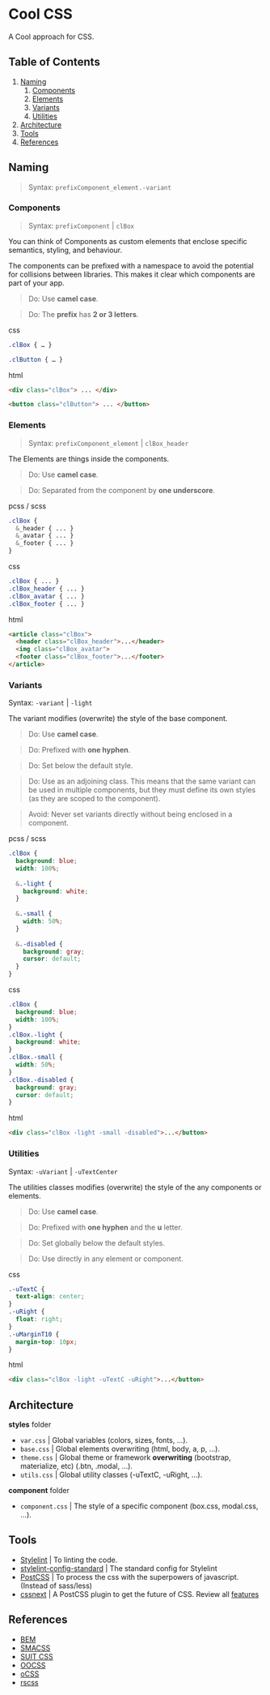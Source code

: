 # Cool CSS

A Cool approach for CSS.

## <a name='TOC'>Table of Contents</a>

1. [Naming](#naming)
    1. [Components](#components)
    1. [Elements](#elements)
    1. [Variants](#variants)
    1. [Utilities](#utilities)
1. [Architecture](#architecture)
1. [Tools](#tools)
1. [References](#references)


## <a name="naming">Naming</a>

> Syntax: `prefixComponent_element.-variant`

### <a name="naming">Components</a>

> Syntax: `prefixComponent` | `clBox`

You can think of Components as custom elements that enclose specific semantics, styling, and behaviour.

The components can be prefixed with a namespace to avoid the potential for collisions between libraries. This makes it clear which components are part of your app.

> Do: Use **camel case**.

> Do: The **prefix** has **2 or 3 letters**.

css
```css
.clBox { … }

.clButton { … }
```
html
```html
<div class="clBox"> ... </div>

<button class="clButton"> ... </button>
```

### <a name="elements">Elements</a>

> Syntax: `prefixComponent_element` | `clBox_header`

The Elements are things inside the components.

> Do: Use **camel case**.

> Do: Separated from the component by **one underscore**.

pcss / scss
```css
.clBox {
  &_header { ... }
  &_avatar { ... }
  &_footer { ... }
}
```
css
```css
.clBox { ... }
.clBox_header { ... }
.clBox_avatar { ... }
.clBox_footer { ... }
```
html
```html
<article class="clBox">
  <header class="clBox_header">...</header>
  <img class="clBox_avatar">
  <footer class="clBox_footer">...</footer>
</article>
```

### <a name="variants">Variants</a>

Syntax: `-variant` | `-light`

The variant modifies (overwrite) the style of the base component.

> Do: Use **camel case**.

> Do: Prefixed with **one hyphen**.

> Do: Set below the default style.

> Do: Use as an adjoining class. This means that the same variant can be used in multiple components, but they must define its own styles (as they are scoped to the component).

> Avoid: Never set variants directly without being enclosed in a component.

pcss / scss
```css
.clBox {
  background: blue;
  width: 100%;
  
  &.-light {
    background: white;
  }
  
  &.-small { 
    width: 50%;
  }
  
  &.-disabled { 
    background: gray;
    cursor: default;
  }
}
```
css
```css
.clBox {
  background: blue;
  width: 100%;
}
.clBox.-light {
  background: white;
}
.clBox.-small { 
  width: 50%;
}
.clBox.-disabled { 
  background: gray;
  cursor: default;
}
```
html
```html
<div class="clBox -light -small -disabled">...</button>
```

### <a name="utilities">Utilities</a>

Syntax: `-uVariant` | `-uTextCenter`

The utilities classes modifies (overwrite) the style of the any components or elements.

> Do: Use **camel case**.

> Do: Prefixed with **one hyphen** and the **u** letter.

> Do: Set globally below the default styles.

> Do: Use directly in any element or component.

css
```css
.-uTextC {
  text-align: center;
}
.-uRight {
  float: right;
}
.-uMarginT10 {
  margin-top: 10px;
}
```
html
```html
<div class="clBox -light -uTextC -uRight">...</button>
```
## <a name="architecture">Architecture</a>

**styles** folder
- `var.css` | Global variables (colors, sizes, fonts, ...).
- `base.css` | Global elements overwriting (html, body, a, p, ...).
- `theme.css` | Global theme or framework **overwriting** (bootstrap, materialize, etc) (.btn, .modal, ...).
- `utils.css` | Global utility classes (-uTextC, -uRight, ...).

**component** folder
- `component.css` | The style of a specific component (box.css, modal.css, ...).

## <a name="tools">Tools</a>

* [Stylelint](https://stylelint.io/) | To linting the code.
* [stylelint-config-standard](https://github.com/stylelint/stylelint-config-standard) | The standard config for Stylelint
* [PostCSS](http://postcss.org/) | To process the css with the superpowers of javascript. (Instead of sass/less)
* [cssnext](http://cssnext.io/) | A PostCSS plugin to get the future of CSS. Review all [features](http://cssnext.io/features/)

## <a name="references">References</a>

* [BEM](http://getbem.com/introduction/)
* [SMACSS](http://smacss.com/book)
* [SUIT CSS](https://github.com/suitcss/suit/blob/master/doc/naming-conventions.md)
* [OOCSS](http://oocss.org/)
* [oCSS](http://krasimir.github.io/organic-css/)
* [rscss](http://rscss.io/index.html)

